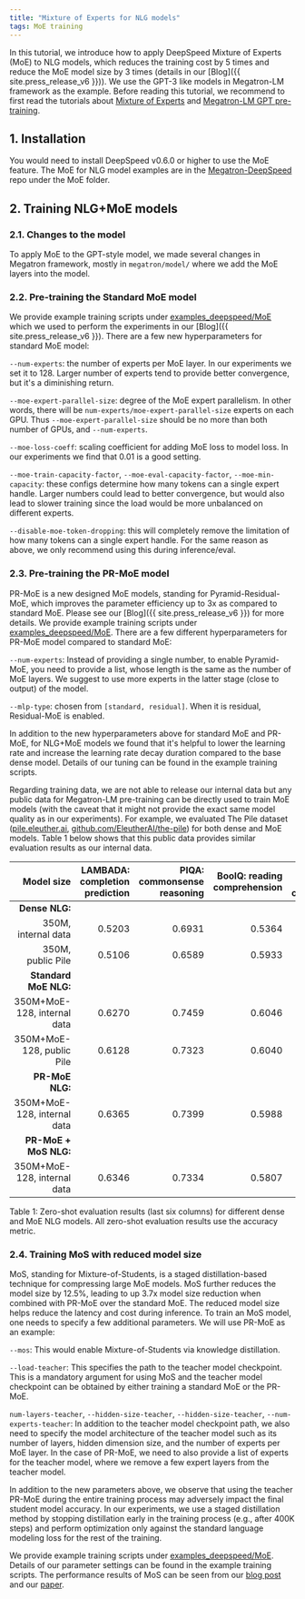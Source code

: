 ```yaml
---
title: "Mixture of Experts for NLG models"
tags: MoE training
---
```


In this tutorial, we introduce how to apply DeepSpeed Mixture of Experts (MoE) to NLG models, which reduces the training cost by 5 times and reduce the MoE model size by 3 times (details in our [Blog]({{ site.press_release_v6 }})). We use the GPT-3 like models in Megatron-LM framework as the example. Before reading this tutorial, we recommend to first read the tutorials about [Mixture of Experts](/tutorials/mixture-of-experts/) and [Megatron-LM GPT pre-training](/tutorials/megatron/).

## 1. Installation

You would need to install DeepSpeed v0.6.0 or higher to use the MoE feature. The MoE for NLG model examples are in the [Megatron-DeepSpeed](https://github.com/deepspeedai/Megatron-DeepSpeed) repo under the MoE folder.

## 2. Training NLG+MoE models

### 2.1. Changes to the model
To apply MoE to the GPT-style model, we made several changes in Megatron framework, mostly in `megatron/model/` where we add the MoE layers into the model.

### 2.2. Pre-training the Standard MoE model
We provide example training scripts under [examples_deepspeed/MoE](https://github.com/deepspeedai/Megatron-DeepSpeed/tree/main/examples_deepspeed/MoE) which we used to perform the experiments in our [Blog]({{ site.press_release_v6 }}). There are a few new hyperparameters for standard MoE model:

`--num-experts`: the number of experts per MoE layer. In our experiments we set it to 128. Larger number of experts tend to provide better convergence, but it's a diminishing return.

`--moe-expert-parallel-size`: degree of the MoE expert parallelism. In other words, there will be `num-experts/moe-expert-parallel-size` experts on each GPU. Thus `--moe-expert-parallel-size` should be no more than both number of GPUs, and `--num-experts`.

`--moe-loss-coeff`: scaling coefficient for adding MoE loss to model loss. In our experiments we find that 0.01 is a good setting.

`--moe-train-capacity-factor`, `--moe-eval-capacity-factor`, `--moe-min-capacity`: these configs determine how many tokens can a single expert handle. Larger numbers could lead to better convergence, but would also lead to slower training since the load would be more unbalanced on different experts.

`--disable-moe-token-dropping`: this will completely remove the limitation of how many tokens can a single expert handle. For the same reason as above, we only recommend using this during inference/eval.



### 2.3. Pre-training the PR-MoE model
PR-MoE is a new designed MoE models, standing for Pyramid-Residual-MoE, which improves the parameter efficiency up to 3x as compared to standard MoE. Please see our [Blog]({{ site.press_release_v6 }}) for more details. We provide example training scripts under [examples_deepspeed/MoE](https://github.com/deepspeedai/Megatron-DeepSpeed/tree/main/examples_deepspeed/MoE). There are a few different hyperparameters for PR-MoE model compared to standard MoE:

`--num-experts`: Instead of providing a single number, to enable Pyramid-MoE, you need to provide a list, whose length is the same as the number of MoE layers. We suggest to use more experts in the latter stage (close to output) of the model.

`--mlp-type`: chosen from `[standard, residual]`. When it is residual, Residual-MoE is enabled.

In addition to the new hyperparameters above for standard MoE and PR-MoE, for NLG+MoE models we found that it's helpful to lower the learning rate and increase the learning rate decay duration compared to the base dense model. Details of our tuning can be found in the example training scripts.

Regarding training data, we are not able to release our internal data but any public data for Megatron-LM pre-training can be directly used to train MoE models (with the caveat that it might not provide the exact same model quality as in our experiments). For example, we evaluated The Pile dataset ([pile.eleuther.ai](https://pile.eleuther.ai/), [github.com/EleutherAI/the-pile](https://github.com/EleutherAI/the-pile)) for both dense and MoE models. Table 1 below shows that this public data provides similar evaluation results as our internal data.

| Model size | LAMBADA: completion prediction | PIQA: commonsense reasoning | BoolQ: reading comprehension | RACE-h: reading comprehension | TriviaQA: question answering | WebQs: question answering |
| ---: | ---: | ---: | ---: | ---: | ---: | ---: |
| **Dense NLG:** | | | | | | |
| 350M, internal data | 0.5203 | 0.6931 | 0.5364 | 0.3177 | 0.0321 | 0.0157 |
| 350M, public Pile | 0.5106 | 0.6589 | 0.5933 | 0.3196 | 0.0257 | 0.0064 |
| **Standard MoE NLG:** | | | | | | |
| 350M+MoE-128, internal data | 0.6270 | 0.7459 | 0.6046 | 0.3560 | 0.1658 | 0.0517 |
| 350M+MoE-128, public Pile | 0.6128 | 0.7323 | 0.6040 | 0.3349 | 0.1111 | 0.0335 |
| **PR-MoE NLG:** | | | | | | |
| 350M+MoE-128, internal data | 0.6365 | 0.7399 | 0.5988 | 0.3569 | 0.1630 | 0.0473 |
| **PR-MoE + MoS NLG:** | | | | | | |
| 350M+MoE-128, internal data | 0.6346 | 0.7334 | 0.5807 | 0.3483 | 0.1369 | 0.0522 |


Table 1: Zero-shot evaluation results (last six columns) for different dense and MoE NLG models. All zero-shot evaluation results use the accuracy metric.

### 2.4. Training MoS with reduced model size
MoS, standing for Mixture-of-Students, is a staged distillation-based technique for compressing large MoE models. MoS further reduces the model size by 12.5%, leading to up 3.7x model size reduction when combined with PR-MoE over the standard MoE. The reduced model size helps reduce the latency and cost during inference. To train an MoS model, one needs to specify a few additional parameters. We will use PR-MoE as an example:

`--mos`: This would enable Mixture-of-Students via knowledge distillation.

`--load-teacher`: This specifies the path to the teacher model checkpoint. This is a mandatory argument for using MoS and the teacher model checkpoint can be obtained by either training a standard MoE or the PR-MoE.

`num-layers-teacher`, `--hidden-size-teacher`, `--hidden-size-teacher`, `--num-experts-teacher`: In addition to the teacher model checkpoint path, we also need to specify the model architecture of the teacher model such as its number of layers, hidden dimension size, and the number of experts per MoE layer. In the case of PR-MoE, we need to also provide a list of experts for the teacher model, where we remove a few expert layers from the teacher model.

In addition to the new parameters above, we observe that using the teacher PR-MoE during the entire training process may adversely impact the final student model accuracy. In our experiments, we use a staged distillation method by stopping distillation early in the training process (e.g., after 400K steps) and perform optimization only against the standard language modeling loss for the rest of the training.

We provide example training scripts under [examples_deepspeed/MoE](https://github.com/deepspeedai/Megatron-DeepSpeed/tree/main/examples_deepspeed/MoE). Details of our parameter settings can be found in the example training scripts. The performance results of MoS can be seen from our [blog post](https://www.microsoft.com/en-us/research/blog/deepspeed-powers-8x-larger-moe-model-training-with-high-performance/) and our [paper](https://arxiv.org/abs/2201.05596).

